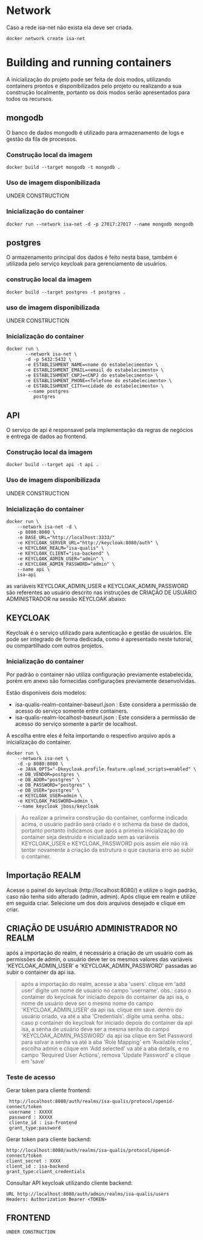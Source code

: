 # Network
Caso a rede isa-net não exista ela deve ser criada.
```
docker network create isa-net
```
# Building and running containers
A inicialização do projeto pode ser feita de dois modos, utilizando containers prontos e disponibilizados pelo projeto
ou realizando a sua construção localmente, portanto os dois modos serão apresentados para todos os recursos.

## mongodb
O banco de dados mongodb é utilizado para armazenamento de logs e gestão da fila de processos.

### Construção local da imagem
```
docker build --target mongodb -t mongodb .
```
### Uso de imagem disponibilizada
UNDER CONSTRUCTION

### Inicialização do container
```
docker run --network isa-net -d -p 27017:27017 --name mongodb mongodb
```

## postgres
O armazenamento principal dos dados é feito nesta base, também é utilizada pelo serviço keycloak para gerenciamento de
usuários.

### construção local da imagem
```
docker build --target postgres -t postgres .
```
### uso de imagem disponibilizada
UNDER CONSTRUCTION

### Inicialização do container
```
docker run \
       --network isa-net \
       -d -p 5432:5432 \
       -e ESTABLISHMENT_NAME=<nome do estabelecimento> \
       -e ESTABLISHMENT_EMAIL=<email do estabelecimento> \
       -e ESTABLISHMENT_CNPJ=<CNPJ do estabelecimento> \
       -e ESTABLISHMENT_PHONE=<Telefone do estabelecimento> \
       -e ESTABLISHMENT_CITY=<cidade do estabelecimento> \
        --name postgres
          postgres
```

## API
O serviço de api é responsavel pela implementação da regras de negócios e entrega de dados ao frontend.

### Construção local da imagem
```
docker build --target api -t api .
```
### Uso de imagem disponibilizada
UNDER CONSTRUCTION

### Inicialização do container

```
docker run \
    --network isa-net -d \
    -p 8080:8080 \
    -e BASE_URL="http://localhost:3333/"
    -e KEYCLOAK_SERVER_URL="http://keycloak:8080/auth" \
    -e KEYCLOAK_REALM="isa-qualis" \
    -e KEYCLOAK_CLIENT="isa-backend" \
    -e KEYCLOAK_ADMIN_USER="admin" \
    -e KEYCLOAK_ADMIN_PASSWORD="admin" \
    --name api \
    isa-api
```

as variáveis KEYCLOAK_ADMIN_USER e KEYCLOAK_ADMIN_PASSWORD são referentes ao usuário descrito nas instruções de
CRIAÇÃO DE USUÁRIO ADMINISTRADOR na sessão KEYCLOAK abaixo:


## KEYCLOAK
Keycloak é o serviço utilizado para autenticação e gestão de usuários. Ele pode ser integrado de forma dedicada, como
é apresentado neste tutorial, ou compartilhado com outros projetos.

### Inicialização do container
Por padrão o container não utiliza configuração previamente estabelecida, porém em anexo são fornecidas
configurações previamente desenvolvidas.

Estão disponiveis dois modelos:
- isa-qualis-realm-container-baseurl.json : Este considera a permissão de acesso do serviço somente entre containers.
- isa-qualis-realm-localhost-baseurl.json : Este considera a permissão de acesso do serviço somente a partir de localhost.

A escolha entre eles é feita importando o respectivo arquivo após a inicialização do container.

```
docker run \
    --network isa-net \
    -d -p 8080:8080 \
    -e JAVA_OPTS="-Dkeycloak.profile.feature.upload_scripts=enabled" \
    -e DB_VENDOR=postgres \
    -e DB_ADDR="postgres" \
    -e DB_PASSWORD="postgres" \
    -e DB_USER="postgres" \
    -e KEYCLOAK_USER=admin \
    -e KEYCLOAK_PASSWORD=admin \
    --name keycloak jboss/keycloak
```

> Ao realizar a primeira construção do container, conforme indicado acima, o usuário padrão será criado e o schema da
> base de dados, portanto portanto indicamos que após a primeira inicialização do container seja destruido e
> inicializado sem as variáveis KEYCLOAK_USER e KEYCLOAK_PASSWORD pois assim ele não irá tentar novamente a criação da
> estrutura o que causaria erro ao subir o container.

## Importação REALM
Acesse o painel do keycloak (http://localhost:8080/) e utilize o login padrão, caso não tenha sido alterado (admin, admin).
Após clique em realm e utilize em seguida criar. Selecione um dos dois arquivos desejado e clique em criar.

## CRIAÇÃO DE USUÁRIO ADMINISTRADOR NO REALM
após a importação do realm, é necessário a criação de um usuário com as permissões de admin, o usuário deve ter os mesmos valores
das variáveis 'KEYCLOAK_ADMIN_USER' e 'KEYCLOAK_ADMIN_PASSWORD' passadas ao subir o container da api isa.

>após a importação do realm, acesse a aba 'users'.
>clique em 'add user'
>digite um nome de usuário no campo 'username'. obs.: caso o container do keycloak for iniciado depois do container da api isa, o nome de usuário deve
ser o mesmo nome do campo 'KEYCLOAK_ADMIN_USER' da api isa.
>clique em save.
>dentro do usuário criado, va até a aba 'Credentials'.
>digite uma senha. obs.: caso p container do keycloak for iniciado depois do container da api isa, a senha de usuário deve ser a mesma senha
do campo 'KEYCLOAK_ADMIN_PASSWORD' da api isa
>clique em Set Password para salvar a senha
>va até a aba 'Role Mapping'
>em 'Available roles', escolha admin e clique em 'Add selected'
>va até a aba details, e no campo 'Required User Actions', remova 'Update Password' e clique em 'save' 

### Teste de acesso
Gerar token para cliente frontend:
```
 http://localhost:8080/auth/realms/isa-qualis/protocol/openid-connect/token
 username : XXXXX
 password : XXXXX
 cliente_id : isa-frontend
 grant_type:password
```

Gerar token para cliente backend:
```
http://localhost:8080/auth/realms/isa-qualis/protocol/openid-connect/token
client_secret : XXXX
client_id : isa-backend
grant_type:client_credentials
```

Consultar API keycloak utilizando cliente backend:
```
URL http://localhost:8080/auth/admin/realms/isa-qualis/users
Headers: Authorization Bearer <TOKEN>
```

## FRONTEND
```
UNDER CONSTRUCTION
```

